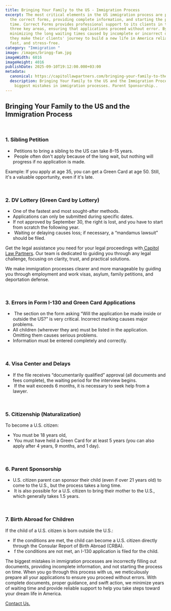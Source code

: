 ```yaml
---
title: Bringing Your Family to the US - Immigration Process
excerpt: The most critical elements in the US immigration process are preparing
  the correct forms, providing complete information, and starting the process on
  time. Correct Forms provides professional support to its clients in these
  three key areas, ensuring that applications proceed without error. By
  minimizing the long waiting times caused by incomplete or incorrect documents,
  they make their clients' journey to build a new life in America reliable,
  fast, and stress-free.
category: "Immigration "
image: /images/bringg-fam.jpg
imageWidth: 6016
imageHeight: 4016
publishDate: 2025-09-10T19:12:00.000+03:00
metadata:
  canonical: https://capitollawpartners.com/bringing-your-family-to-the-u-s-and-the-immigration-process
  description: Bringing Your Family to the US and the Immigration Process. The
    biggest mistakes in immigration processes. Parent Sponsorship..
---
```

## Bringing Your Family to the US and the Immigration Process

 

### 1. Sibling Petition  

*  Petitions to bring a sibling to the US can take 8–15 years.  
*  People often don't apply because of the long wait, but nothing will progress if no application is made.  

Example: If you apply at age 35, you can get a Green Card at age 50. Still, it's a valuable opportunity, even if it's late. 

 

### 2. DV Lottery (Green Card by Lottery) 

* One of the fastest and most sought-after methods. 
* Applications can only be submitted during specific dates.  
* If not approved by September 30, the right is lost, and you have to start from scratch the following year. 
*  Waiting or delaying causes loss; if necessary, a “mandamus lawsuit” should be filed. 

Get the legal assistance you need for your legal proceedings with[ Capitol Law Partners](https://capitollawpartners.com/). Our team is dedicated to guiding you through any legal challenge, focusing on clarity, trust, and practical solutions. 

We make immigration processes clearer and more manageable by guiding you through employment and work visas, asylum, family petitions, and deportation defense. 

 

### 3. Errors in Form I-130 and Green Card Applications 

*  The section on the form asking “Will the application be made inside or outside the US?” is very critical. Incorrect marking causes major problems.  
* All children (wherever they are) must be listed in the application. Omitting them causes serious problems. 
* Information must be entered completely and correctly. 

 

### 4. Visa Center and Delays 

* If the file receives “documentarily qualified” approval (all documents and fees complete), the waiting period for the interview begins.  
*  If the wait exceeds 6 months, it is necessary to seek help from a lawyer. 

 

### 5. Citizenship (Naturalization) 

To become a U.S. citizen: 

* You must be 18 years old, 
*  You must have held a Green Card for at least 5 years (you can also apply after 4 years, 9 months, and 1 day).  

 

### 6. Parent Sponsorship  

* U.S. citizen parent can sponsor their child (even if over 21 years old) to come to the U.S., but the process takes a long time.  
*  It is also possible for a U.S. citizen to bring their mother to the U.S., which generally takes 1.5 years.  

 

### 7. Birth Abroad for Children  

If the child of a U.S. citizen is born outside the U.S.:  

* If the conditions are met, the child can become a U.S. citizen directly through the Consular Report of Birth Abroad (CRBA).  
*  f the conditions are not met, an I-130 application is filed for the child.  

The biggest mistakes in immigration processes are incorrectly filling out documents, providing incomplete information, and not starting the process on time. When you go through this process with us, we meticulously prepare all your applications to ensure you proceed without errors. With complete documents, proper guidance, and swift action, we minimize years of waiting time and provide reliable support to help you take steps toward your dream life in America. 

[Contact Us.](https://capitollawpartners.com/contact)
